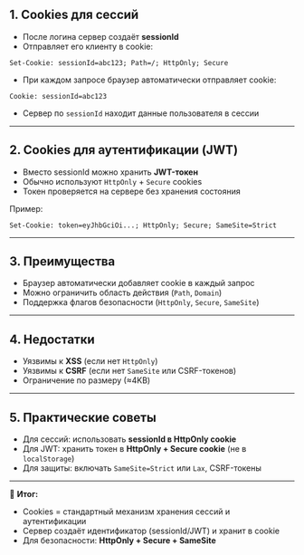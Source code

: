 ## 1. Cookies для сессий
- После логина сервер создаёт **sessionId**  
- Отправляет его клиенту в cookie:
```http
Set-Cookie: sessionId=abc123; Path=/; HttpOnly; Secure
```

- При каждом запросе браузер автоматически отправляет cookie:

```http
Cookie: sessionId=abc123
```

- Сервер по `sessionId` находит данные пользователя в сессии

---

## 2. Cookies для аутентификации (JWT)

- Вместо sessionId можно хранить **JWT-токен**
- Обычно используют `HttpOnly` + `Secure` cookies
- Токен проверяется на сервере без хранения состояния

Пример:

```http
Set-Cookie: token=eyJhbGciOi...; HttpOnly; Secure; SameSite=Strict
```

---

## 3. Преимущества

- Браузер автоматически добавляет cookie в каждый запрос
- Можно ограничить область действия (`Path`, `Domain`)
- Поддержка флагов безопасности (`HttpOnly`, `Secure`, `SameSite`)

---

## 4. Недостатки

- Уязвимы к **XSS** (если нет `HttpOnly`)
- Уязвимы к **CSRF** (если нет `SameSite` или CSRF-токенов)
- Ограничение по размеру (≈4KB)

---

## 5. Практические советы

- Для сессий: использовать **sessionId в HttpOnly cookie**
- Для JWT: хранить токен в **HttpOnly + Secure cookie** (не в `localStorage`)
- Для защиты: включать `SameSite=Strict` или `Lax`, CSRF-токены

---

🔑 **Итог:**

- Cookies = стандартный механизм хранения сессий и аутентификации
- Сервер создаёт идентификатор (sessionId/JWT) и хранит в cookie
- Для безопасности: **HttpOnly + Secure + SameSite**
